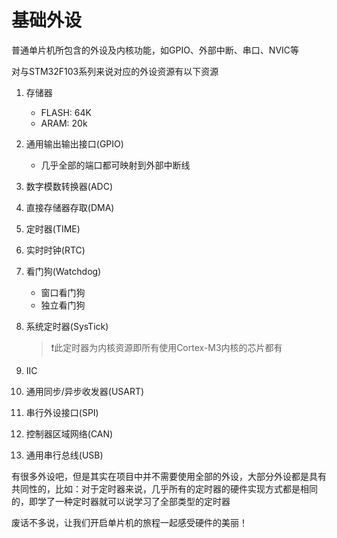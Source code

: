 # 基础外设

普通单片机所包含的外设及内核功能，如GPIO、外部中断、串口、NVIC等

对与STM32F103系列来说对应的外设资源有以下资源

1. 存储器 
    - FLASH: 64K
    - ARAM: 20k
2. 通用输出输出接口(GPIO)
    - 几乎全部的端口都可映射到外部中断线
3. 数字模数转换器(ADC)
4. 直接存储器存取(DMA)
5. 定时器(TIME)
6. 实时时钟(RTC)
7. 看门狗(Watchdog)
    - 窗口看门狗
    - 独立看门狗
8. 系统定时器(SysTick)

    > ❗此定时器为内核资源即所有使用Cortex-M3内核的芯片都有

9. IIC
10. 通用同步/异步收发器(USART)
11. 串行外设接口(SPI)
12. 控制器区域网络(CAN)
13. 通用串行总线(USB)

有很多外设吧，但是其实在项目中并不需要使用全部的外设，大部分外设都是具有共同性的，比如：对于定时器来说，几乎所有的定时器的硬件实现方式都是相同的，即学了一种定时器就可以说学习了全部类型的定时器

废话不多说，让我们开启单片机的旅程一起感受硬件的美丽！